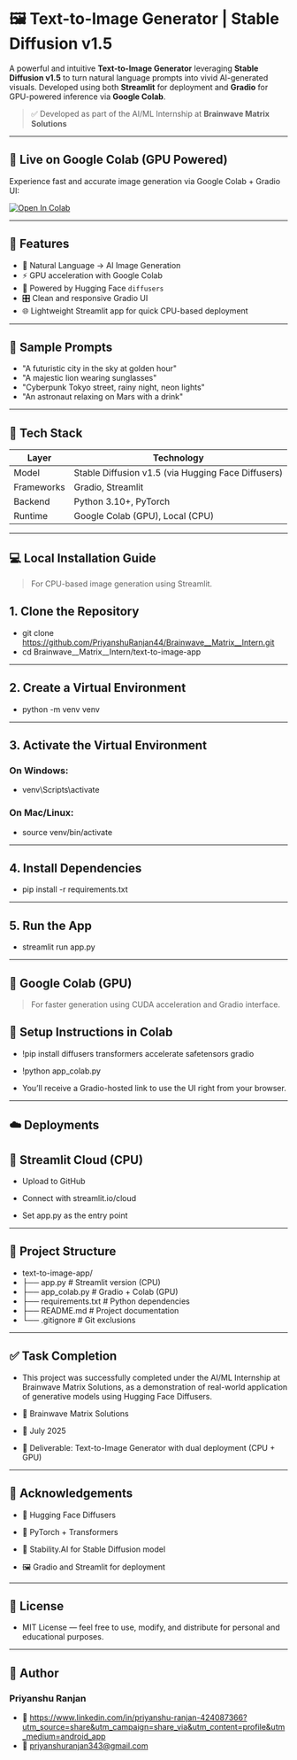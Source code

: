 # 🖼️ Text-to-Image Generator | Stable Diffusion v1.5

A powerful and intuitive **Text-to-Image Generator** leveraging **Stable Diffusion v1.5** to turn natural language prompts into vivid AI-generated visuals. Developed using both **Streamlit** for deployment and **Gradio** for GPU-powered inference via **Google Colab**.

> ✅ Developed as part of the AI/ML Internship at **Brainwave Matrix Solutions**

---

## 🚀 Live on Google Colab (GPU Powered)

Experience fast and accurate image generation via Google Colab + Gradio UI:

[![Open In Colab](https://colab.research.google.com/assets/colab-badge.svg)](https://colab.research.google.com/github/PriyanshuRanjan44/Brainwave__Matrix__Intern/blob/main/app_colab.py)

---

## 📌 Features

- 🔮 Natural Language → AI Image Generation
- ⚡ GPU acceleration with Google Colab
- 🧠 Powered by Hugging Face `diffusers`
- 🎛️ Clean and responsive Gradio UI
- 🌐 Lightweight Streamlit app for quick CPU-based deployment

---

## 🧠 Sample Prompts

- "A futuristic city in the sky at golden hour"
- "A majestic lion wearing sunglasses"
- "Cyberpunk Tokyo street, rainy night, neon lights"
- "An astronaut relaxing on Mars with a drink"

---

## 🧰 Tech Stack

| Layer | Technology |
|-------|------------|
| Model | Stable Diffusion v1.5 (via Hugging Face Diffusers) |
| Frameworks | Gradio, Streamlit |
| Backend | Python 3.10+, PyTorch |
| Runtime | Google Colab (GPU), Local (CPU) |

---

## 💻 Local Installation Guide

> For CPU-based image generation using Streamlit.

## 1. Clone the Repository

- git clone https://github.com/PriyanshuRanjan44/Brainwave__Matrix__Intern.git
- cd Brainwave__Matrix__Intern/text-to-image-app

---

## 2. Create a Virtual Environment

- python -m venv venv

---

## 3. Activate the Virtual Environment

### On Windows:

- venv\Scripts\activate

### On Mac/Linux:

- source venv/bin/activate

---

## 4. Install Dependencies

- pip install -r requirements.txt

---

## 5. Run the App

- streamlit run app.py

---

## 📀 Google Colab (GPU)

> For faster generation using CUDA acceleration and Gradio interface.

## 🔧 Setup Instructions in Colab

- !pip install diffusers transformers accelerate safetensors gradio
- !python app_colab.py

- You’ll receive a Gradio-hosted link to use the UI right from your browser.

---

## ☁️ Deployments

## 🚀 Streamlit Cloud (CPU)

- Upload to GitHub

- Connect with streamlit.io/cloud

- Set app.py as the entry point

---

## 📁 Project Structure

- text-to-image-app/
- ├── app.py # Streamlit version (CPU)
- ├── app_colab.py # Gradio + Colab (GPU)
- ├── requirements.txt # Python dependencies
- ├── README.md # Project documentation
- └── .gitignore # Git exclusions

---

## ✅ Task Completion

- This project was successfully completed under the AI/ML Internship at Brainwave Matrix Solutions, as a demonstration of real-world application of generative models using Hugging Face Diffusers.

- 🏢 Brainwave Matrix Solutions

- 📅 July 2025

- 🎯 Deliverable: Text-to-Image Generator with dual deployment (CPU + GPU)

---

## 🙌 Acknowledgements

- 🤗 Hugging Face Diffusers

- 🧠 PyTorch + Transformers

- 🎨 Stability.AI for Stable Diffusion model

- 🖼️ Gradio and Streamlit for deployment

---

## 📃 License

- MIT License — feel free to use, modify, and distribute for personal and educational purposes.
---

## 👤 Author
### Priyanshu Ranjan
- 🔗 https://www.linkedin.com/in/priyanshu-ranjan-424087366?utm_source=share&utm_campaign=share_via&utm_content=profile&utm_medium=android_app
- 📧 priyanshuranjan343@gmail.com


